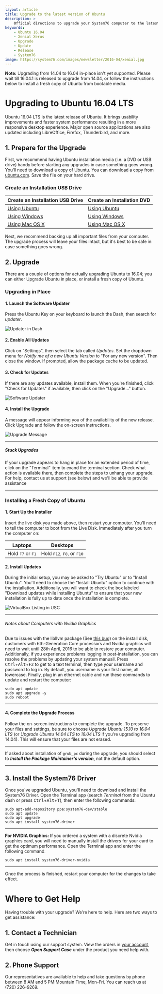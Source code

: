 ```yaml
---
layout: article
title: Upgrade to the latest version of Ubuntu
description: >
    Official directions to upgrade your System76 computer to the latest version of Ubuntu.
keywords:
    - Ubuntu 16.04
    - Xenial Xerus
    - Upgrade
    - Update
    - Release
    - System76
image: https://system76.com/images/newsletter/2016-04/xenial.jpg
---
```


**Note:** Upgrading from 14.04 to 16.04 in-place isn't yet supported. Please wait till 16.04.1 is released to upgrade from 14.04, or follow the instructions below to install a fresh copy of Ubuntu from bootable media.

# Upgrading to Ubuntu 16.04 LTS

Ubuntu 16.04 LTS is the latest release of Ubuntu. It brings usability improvements and faster system performance resulting in a more responsive desktop experience. Major open source applications are also updated including LibreOffice, Firefox, Thunderbird, and more.

## 1. Prepare for the Upgrade

First, we recommend having Ubuntu installation media (i.e. a DVD or USB drive) handy before starting any upgrades in case something goes wrong. You'll need to download a copy of Ubuntu. You can download a copy from [ubuntu.com](http://www.ubuntu.com/download/desktop). Save the file on your hard drive.

### Create an Installation USB Drive

Create an Installation USB Drive  | Create an Installation DVD
--------------------------------- | ---------------------------
[Using Ubuntu](http://www.ubuntu.com/download/desktop/create-a-usb-stick-on-ubuntu) | [Using Ubuntu](http://www.ubuntu.com/download/desktop/burn-a-dvd-on-ubuntu)
[Using Windows](http://www.ubuntu.com/download/desktop/create-a-usb-stick-on-windows) | [Using Windows](http://www.ubuntu.com/download/desktop/burn-a-dvd-on-windows)
[Using Mac OS X](http://www.ubuntu.com/download/desktop/create-a-usb-stick-on-mac-osx) | [Using Mac OS X](http://www.ubuntu.com/download/desktop/burn-a-dvd-on-mac-osx)

Next, we recommend backing up all important files from your computer. The upgrade process will leave your files intact, but it's best to be safe in case something goes wrong.

## 2. Upgrade

There are a couple of options for actually upgrading Ubuntu to 16.04; you can either Upgrade Ubuntu in place, or install a fresh copy of Ubuntu.


### Upgrading in Place

#### 1. Launch the Software Updater

Press the Ubuntu Key on your keyboard to launch the Dash, then search for *updater*. 

![Updater in Dash](/images/upgrade/Step-1.jpg)

#### 2. Enable All Updates

Click on "Settings", then select the tab called *Updates*. Set the dropdown menu for *Notify me of a new Ubuntu Version* to "For any new version". Then close the window. If prompted, allow the package cache to be updated.

#### 3. Check for Updates

If there are any updates available, install them. When you're finished, click "Check for Updates" if available, then click on the "Upgrade..." button.

![Software Updater](/images/upgrade/Step-2.jpg)

#### 4. Install the Upgrade

A message will appear informing you of the availability of the new release. Click Upgrade and follow the on-screen instructions.

![Upgrade Message](/images/upgrade/Step-3.jpg)


---

##### Stuck Upgrades

If your upgrade appears to hang in place for an extended period of time, click on the "Terminal" item to exand the terminal section. Check what action is available there, then complete the steps to unhang your upgrade. For help, contact us at support (see below) and we'll be able to provide assistance

---


### Installing a Fresh Copy of Ubuntu

#### 1. Start Up the Installer

Insert the live disk you made above, then restart your computer. You'll need to tell the computer to boot from the Live Disk. Immediately after you turn the computer on: 

Laptops                             | Desktops
----------------------------------- | ------------------------------------
Hold <kbd>F7</kbd> or <kbd>F1</kbd> | Hold <kbd>F12</kbd>, <kbd>F8</kbd>, or <kbd>F10</kbd>

#### 2. Install Updates

During the initial setup, you may be asked to "Try Ubuntu" or to "Install Ubuntu". You'll need to choose the "Install Ubuntu" option to continue with the installation. Additionally, you will want to check the box labeled "Download updates while installing Ubuntu" to ensure that your new installation is fully up to date once the installation is complete.

![VirtualBox Listing in USC](/images/restore/updates.png)


---

###### Notes about Computers with Nvidia Graphics

Due to issues with the libllvm package (See [this bug](https://bugs.launchpad.net/oem-priority/+bug/1564156)) on the install disk, customers with 6th-Generation Core processors and Nvidia graphics will need to wait until 28th April, 2016 to be able to restore your computer. Additionally, if you experience problems logging in post-installation, you can resolve the problems by updating your system manuall. Press <kbd>Ctrl</kbd>+<kbd>Alt</kbd>+<kbd>F2</kbd> to get to a text terminal, then type your username and password to log in. By default, you username is your first name, all lowercase. Finally, plug in an ethernet cable and run these commands to update and restart the computer:

```
sudo apt update
sudo apt upgrade -y
sudo reboot
```

---


#### 4. Complete the Upgrade Process

Follow the on-screen instructions to complete the upgrade. To preserve your files and settings, be sure to choose *Upgrade Ubuntu 15.10 to 16.04 LTS* (or *Upgrade Ubuntu 14.04 LTS to 16.04 LTS* if you're upgrading from 14.04). This will ensure that your files are not erased.


---

If asked about installation of `grub_pc` during the upgrade, you should select to **_Install the Package Maintainer's version_**, not the default option.

---

## 3. Install the System76 Driver

Once you've upgraded Ubuntu, you'll need to download and install the System76 Driver. Open the Terminal app (search _Terminal_ from the Ubuntu dash or press <kbd>Ctrl</kbd>+<kbd>Alt</kbd>+<kbd>T</kbd>), then enter the following commands:

    sudo apt-add-repository ppa:system76-dev/stable
    sudo apt update
    sudo apt upgrade
    sudo apt install system76-driver

---

**For NVIDIA Graphics:** If you ordered a system with a discrete Nvidia graphics card, you will need to manually install the drivers for your card to get the optimum performance. Open the Terminal app and enter the following command:

    sudo apt install system76-driver-nvidia

---

Once the process is finished, restart your computer for the changes to take effect.

# Where to Get Help

Having trouble with your upgrade? We're here to help. Here are two ways to get assistance:

## 1. Contact a Technician

Get in touch using our support system. View the orders in [your account](https://system76.com/my-account/orders), then choose **_Open Support Case_** under the product you need help with.

## 2. Phone Support

Our representatives are available to help and take questions by phone between 8 AM and 5 PM Mountain Time, Mon–Fri. You can reach us at (720) 226-9269.
